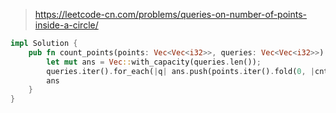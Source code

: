 > https://leetcode-cn.com/problems/queries-on-number-of-points-inside-a-circle/

``` rust
impl Solution {
    pub fn count_points(points: Vec<Vec<i32>>, queries: Vec<Vec<i32>>) -> Vec<i32> {
        let mut ans = Vec::with_capacity(queries.len());
        queries.iter().for_each(|q| ans.push(points.iter().fold(0, |cnt, p| cnt + if (p[0] - q[0]).pow(2) + (p[1] - q[1]).pow(2) <= q[2].pow(2) {1} else {0})));
        ans
    }
}
```